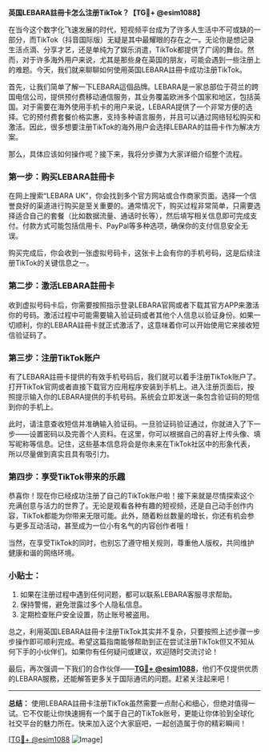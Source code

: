 **英国LEBARA註冊卡怎么注册TikTok？【TG💪+ @esim1088】**

在当今这个数字化飞速发展的时代，短视频平台成为了许多人生活中不可或缺的一部分，而TikTok（抖音国际版）无疑是其中最耀眼的存在之一。无论你是想记录生活点滴、分享才艺，还是单纯为了娱乐消遣，TikTok都提供了广阔的舞台。然而，对于许多海外用户来说，尤其是那些身在英国的朋友，可能会遇到一些注册上的难题。今天，我们就来聊聊如何使用英国LEBARA註冊卡成功注册TikTok。

首先，让我们简单了解一下LEBARA這個品牌。LEBARA是一家总部位于荷兰的跨国电信公司，提供预付费移动通信服务，其业务覆盖欧洲多个国家和地区，包括英国。对于需要在海外使用手机卡的用户来说，LEBARA提供了一个非常方便的选择。它的预付费套餐价格实惠，支持多种语言服务，并且可以通过网络轻松购买和激活。因此，很多想要注册TikTok的海外用户会选择LEBARA的註冊卡作为解决方案。

那么，具体应该如何操作呢？接下来，我将分步骤为大家详细介绍整个流程。

### **第一步：购买LEBARA註冊卡**
在网上搜索“LEBARA UK”，你会找到多个官方网站或合作商家页面。选择一个信誉良好的渠道进行购买是至关重要的。通常情况下，购买过程非常简单，只需要选择适合自己的套餐（比如数据流量、通话时长等），然后填写相关信息即可完成支付。付款方式可能包括信用卡、PayPal等多种选项，确保你的支付信息安全无误。

购买完成后，你会收到一张虚拟号码卡，这张卡上会有你的手机号码，这是后续注册TikTok的关键信息之一。

### **第二步：激活LEBARA註冊卡**
收到虚拟号码卡后，你需要按照指示登录LEBARA官网或者下载其官方APP来激活你的号码。激活过程中可能需要输入验证码或者其他个人信息以验证身份。如果一切顺利，你的LEBARA註冊卡就正式激活了，这意味着你可以开始使用它来接收短信验证码了。

### **第三步：注册TikTok账户**
有了LEBARA註冊卡提供的有效手机号码后，我们就可以着手注册TikTok账户了。打开TikTok官网或者直接下载官方应用程序安装到手机上。进入注册页面后，按照提示输入你的LEBARA提供的手机号码。系统会立即发送一条包含验证码的短信到你的手机上。

此时，请注意查收短信并准确输入验证码。一旦验证码验证通过，你就进入了下一步——设置密码以及完善个人资料。在这里，你可以根据自己的喜好上传头像、填写昵称等信息。记住，这些基本信息将会是你未来在TikTok社区中的形象代表，所以尽量做到真实且具有吸引力。

### **第四步：享受TikTok带来的乐趣**
恭喜你！现在你已经成功注册了自己的TikTok账户啦！接下来就是尽情探索这个充满创意与活力的世界了。无论是观看各种有趣的短视频，还是自己动手创作内容，TikTok都能为你带来无限可能。此外，随着粉丝数量的增长，你还有机会参与更多互动活动，甚至成为一位小有名气的内容创作者哦！

当然，在享受TikTok的同时，也别忘了遵守相关规则，尊重他人版权，共同维护健康和谐的网络环境。

### **小贴士：**
1. 如果在注册过程中遇到任何问题，都可以联系LEBARA客服寻求帮助。
2. 保持警惕，避免泄露过多个人隐私信息。
3. 定期检查账户安全设置，防止账号被盗用。

总之，利用英国LEBARA註冊卡注册TikTok其实并不复杂，只要按照上述步骤一步步操作即可顺利完成。希望这篇指南能够帮助到正在尝试注册TikTok但又不知从何下手的小伙伴们。如果你有任何疑问或建议，欢迎随时交流讨论！

最后，再次强调一下我们的合作伙伴——**[TG💪+ @esim1088](https://t.me/s/esim1088)**，他们不仅提供优质的LEBARA服務，还能解答更多关于国际通讯的问题。赶紧关注起来吧！

---

**总结：** 使用LEBARA註冊卡注册TikTok虽然需要一点耐心和细心，但绝对值得一试。它不仅能让你快速拥有一个属于自己的TikTok账号，更能让你体验到全球化社交平台的魅力所在。快来加入这个大家庭吧，一起创造属于你的精彩瞬间！

[[TG💪+ @esim1088](https://t.me/s/esim1088) ![Image](https://i.postimg.cc/4NQfJmqS/Snipaste-2025-05-13-00-14-12.png)]
